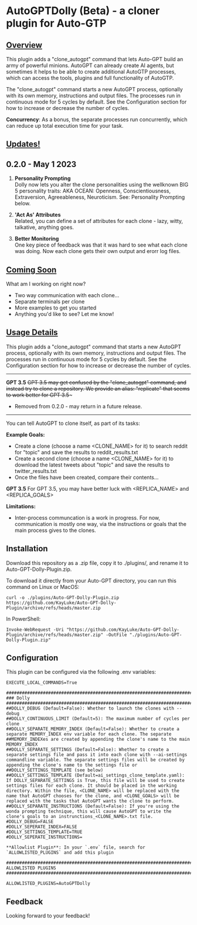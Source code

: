 # AutoGPTDolly (Beta) - a cloner plugin for Auto-GTP

## <u>Overview</u>

This plugin adds a "clone_autogpt" command that lets Auto-GPT build an army of powerful minions. AutoGPT can already create AI agents, but sometimes it helps to be able to create additional AutoGTP processes, which can access the tools, plugins and full functionality of AutoGTP.

The "clone_autogpt" command starts a new AutoGPT process, optionally with its own memory, instructions and output files. The processes run in continuous mode for 5 cycles by default. See the Configuration section for how to increase or decrease the number of cycles.

**Concurrency**: As a bonus, the separate processes run concurrently, which can reduce up total execution time for your task.

## <u>Updates!</u>

## **0.2.0 - May 1 2023**

1. **Personality Prompting**
<br/>Dolly now lets you alter the clone personalities using the wellknown BIG 5 personality traits: AKA OCEAN: Openness, Conscientiousness, Extraversion, Agreeableness, Neuroticism. See: Personality Prompting below.

2. **'Act As' Attributes** 
<br/>Related, you can define a set of attributes for each clone - lazy, witty, talkative, anything goes.

3. **Better Monitoring**
<br/>One key piece of feedback was that it was hard to see what each clone was doing. Now each clone gets their own output and erorr log files. 

## <u>Coming Soon</u>

What am I working on right now? 
- Two way communication with each clone... 
- Separate terminals per clone
- More examples to get you started
- Anything you'd like to see? Let me know!

## <u>Usage Details</u>

This plugin adds a "clone_autogpt" command that starts a new AutoGPT process, optionally with its own memory, instructions and output files. The processes run in continuous mode for 5 cycles by default. See the Configuration section for how to increase or decrease the number of cycles.

---
**GPT 3.5**
~~GPT 3.5 may get confused by the "clone_autogpt" command, and instead try to clone a repository. We provide an alias: "replicate" that seems to work better for GPT 3.5~~~

- Removed from 0.2.0 - may return in a future release.

---
You can tell AutoGPT to clone itself, as part of its tasks:

**Example Goals:**
- Create a clone (choose a name <CLONE_NAME> for it) to search reddit for "topic" and save the results to reddit_results.txt
- Create a second clone (choose a name <CLONE_NAME> for it) to download the latest tweets about "topic" and save the results to twitter_results.txt
- Once the files have been created, compare their contents...

**GPT 3.5**
For GPT 3.5, you may have better luck with <REPLICA_NAME> and <REPLICA_GOALS> 

**Limitations:**
- Inter-process communcation is a work in progress. For now, communication is mostly one way, via the instructions or goals that the main process gives to the clones.

## Installation

Download this repository as a .zip file, copy it to ./plugins/, and rename it to Auto-GPT-Dolly-Plugin.zip.

To download it directly from your Auto-GPT directory, you can run this command on Linux or MacOS:

```
curl -o ./plugins/Auto-GPT-Dolly-Plugin.zip https://github.com/KayLuke/Auto-GPT-Dolly-Plugin/archive/refs/heads/master.zip
```

In PowerShell:

```
Invoke-WebRequest -Uri "https://github.com/KayLuke/Auto-GPT-Dolly-Plugin/archive/refs/heads/master.zip" -OutFile "./plugins/Auto-GPT-Dolly-Plugin.zip"
```

## Configuration

This plugin can be configured via the following .env variables:

```
EXECUTE_LOCAL_COMMANDS=True

################################################################################
### Dolly
################################################################################
##DOLLY_DEBUG (Default=False): Whether to launch the clones with --debug
##DOLLY_CONTINUOUS_LIMIT (Default=5): The maximum number of cycles per clone
##DOLLY_SEPARATE_MEMORY_INDEX (Default=False): Whether to create a separate MEMORY_INDEX env variable for each clone. The separate ##MEMORY_INDEXes are created by appending the clone's name to the main MEMORY_INDEX
##DOLLY_SEPARATE_SETTINGS (Default=False): Whether to create a separate settings file and pass it into each clone with --ai-settings commandline variable. The separate settings files will be created by appending the clone's name to the settings file or ##DOLLY_SETTINGS_TEMPLATE (see below)
##DOLLY_SETTINGS_TEMPLATE (Default=ai_settings_clone_template.yaml): If DOLLY_SEPARATE_SETTINGS is True, this file will be used to create settings files for each clone. It should be placed in the working directory. Within the file, <CLONE_NAME> will be replaced with the name that AutoGPT chooses for the clone, and <CLONE_GOALS> will be replaced with the tasks that AutoGPT wants the clone to perform.
##DOLLY_SEPARATE_INSTRUCTIONS (Default=False): If you're using the wonda prompting technique, this will cause AutoGPT to write the clone's goals to an instrunctions_<CLONE_NAME>.txt file.
#DOLLY_DEBUG=FALSE
#DOLLY_SEPERATE_INDEX=FALSE
#DOLLY_SETTINGS_TEMPLATE=TRUE
#DOLLY_SEPERATE_INSTRUCTIONS=

**Allowlist Plugin**: In your `.env` file, search for `ALLOWLISTED_PLUGINS` and add this plugin

################################################################################
ALLOWLISTED PLUGINS
################################################################################

ALLOWLISTED_PLUGINS=AutoGPTDolly
```

## Feedback

Looking forward to your feedback!
